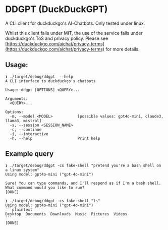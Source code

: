 # DDGPT (DuckDuckGPT)

A CLI client for duckduckgo's AI-Chatbots.
Only tested under linux.

Whilst this client falls under MIT,
the use of the service falls under duckduckgo's ToS and privacy policy.
Please see [https://duckduckgo.com/aichat/privacy-terms](https://duckduckgo.com/aichat/privacy-terms) for more details.

## Usage:
```
❯ ./target/debug/ddgpt  --help
A CLI interface to duckduckgo's chatbots

Usage: ddgpt [OPTIONS] <QUERY>...

Arguments:
  <QUERY>...  

Options:
  -m, --model <MODEL>           [possible values: gpt4o-mini, claude3, llama3, mistral]
  -s, --session <SESSION_NAME>  
  -c, --continue                
  -i, --interactive             
  -h, --help                    Print help
```

## Example query
~~~
❯ ./target/debug/ddgpt -cs fake-shell "pretend you're a bash shell on a linux system" 
Using model: gpt4o-mini ("gpt-4o-mini")

Sure! You can type commands, and I'll respond as if I'm a bash shell. What command would you like to run?
[DONE]

❯ ./target/debug/ddgpt -cs fake-shell "ls" 
Using model: gpt4o-mini ("gpt-4o-mini")
```plaintext
Desktop  Documents  Downloads  Music  Pictures  Videos
```
[DONE]
~~~